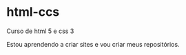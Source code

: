 # html-ccs
 Curso de html 5 e css 3

 Estou aprendendo a criar sites e vou criar meus repositórios.
